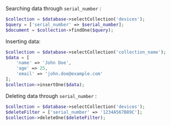 
Searching data through `serial_number` :
```php
$collection = $database->selectCollection('devices');
$query = ['serial_number' => $serial_number];
$document = $collection->findOne($query);
```

Inserting data:
```php
$collection = $database->selectCollection('collection_name');
$data = [
	'name' => 'John Doe',
	'age' => 25,
	'email' => 'john.doe@example.com'
];
$collection->insertOne($data);
```

Deleting data through `serial_number` :
```php
$collection = $database->selectCollection('devices');
$deleteFilter = ['serial_number' => '1234A567B89C'];
$collection->deleteOne($deleteFilter);
```
